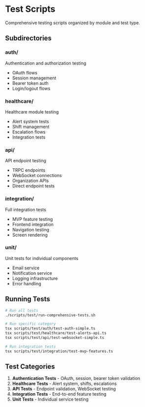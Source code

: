 # Test Scripts

Comprehensive testing scripts organized by module and test type.

## Subdirectories

### auth/
Authentication and authorization testing
- OAuth flows
- Session management
- Bearer token auth
- Login/logout flows

### healthcare/
Healthcare module testing
- Alert system tests
- Shift management
- Escalation flows
- Integration tests

### api/
API endpoint testing
- TRPC endpoints
- WebSocket connections
- Organization APIs
- Direct endpoint tests

### integration/
Full integration tests
- MVP feature testing
- Frontend integration
- Navigation testing
- Screen rendering

### unit/
Unit tests for individual components
- Email service
- Notification service
- Logging infrastructure
- Error handling

## Running Tests

```bash
# Run all tests
./scripts/test/run-comprehensive-tests.sh

# Run specific category
tsx scripts/test/auth/test-auth-simple.ts
tsx scripts/test/healthcare/test-alerts-api.ts
tsx scripts/test/api/test-websocket-simple.ts

# Run integration tests
tsx scripts/test/integration/test-mvp-features.ts
```

## Test Categories

1. **Authentication Tests** - OAuth, session, bearer token validation
2. **Healthcare Tests** - Alert system, shifts, escalations
3. **API Tests** - Endpoint validation, WebSocket testing
4. **Integration Tests** - End-to-end feature testing
5. **Unit Tests** - Individual service testing